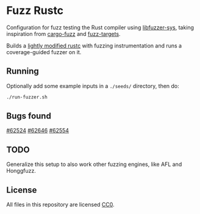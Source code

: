 # Fuzz Rustc

Configuration for fuzz testing the Rust compiler using [libfuzzer-sys](https://github.com/rust-fuzz/libfuzzer-sys),
taking inspiration from [cargo-fuzz](https://github.com/rust-fuzz/cargo-fuzz) and [fuzz-targets](https://github.com/rust-fuzz/targets).

Builds a [lightly modified rustc](https://github.com/dwrensha/rust/tree/fuzz) with fuzzing instrumentation and runs
a coverage-guided fuzzer on it.

## Running

Optionally add some example inputs in a `./seeds/` directory, then do:

```sh
./run-fuzzer.sh
```

## Bugs found

[#62524](https://github.com/rust-lang/rust/issues/62524)
[#62646](https://github.com/rust-lang/rust/issues/62546)
[#62554](https://github.com/rust-lang/rust/issues/62554)

## TODO

Generalize this setup to also work other fuzzing engines, like AFL and Honggfuzz.

## License

All files in this repository are licensed [CC0](https://creativecommons.org/publicdomain/zero/1.0/).
